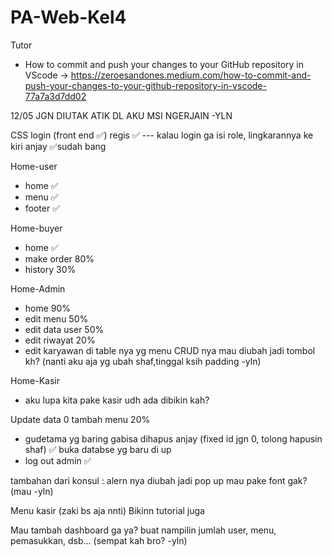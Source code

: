 # PA-Web-Kel4
Tutor 
* How to commit and push your changes to your GitHub repository in VScode -> https://zeroesandones.medium.com/how-to-commit-and-push-your-changes-to-your-github-repository-in-vscode-77a7a3d7dd02

12/05 JGN DIUTAK ATIK DL AKU MSI NGERJAIN -YLN

CSS
login (front end ✅)
regis ✅ 
--- kalau login ga isi role, lingkarannya ke kiri anjay ✅sudah bang

Home-user 
- home ✅ 
- menu ✅ 
- footer ✅ 

Home-buyer
- home ✅ 
- make order 80%
- history 30%

Home-Admin
- home 90%
- edit menu 50%
- edit data user 50%
- edit riwayat 20%
- edit karyawan
di table nya yg menu CRUD nya mau diubah jadi tombol kh? (nanti aku aja yg ubah shaf,tinggal ksih padding -yln)

Home-Kasir
- aku lupa kita pake kasir udh ada dibikin kah?

Update data 0
tambah menu 20%
- gudetama yg baring gabisa dihapus anjay (fixed id jgn 0, tolong hapusin shaf)  ✅ buka databse yg baru di up
- log out admin  ✅

tambahan dari konsul :
alern nya diubah jadi pop up
mau pake font gak? (mau -yln)

Menu kasir (zaki bs aja nnti)
Bikinn tutorial juga

Mau tambah dashboard ga ya? buat nampilin jumlah user, menu, pemasukkan, dsb...
(sempat kah bro? -yln)
